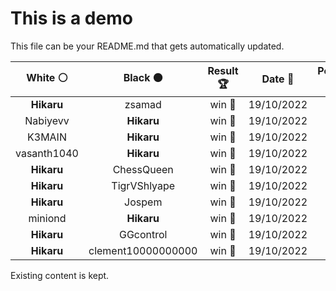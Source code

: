 # This is a demo

This file can be your README.md that gets automatically updated.

<!--START_SECTION:chessStats-->
<!-- Automatically generated with https://github.com/Balastrong/chess-stats-action -->

| White ⚪ | Black ⚫ | Result 🏆 | Date 📅 | Position 🗺️ |
|:---:|:---:|:---:|:---:|:---:|
| **Hikaru** | zsamad | win 🥇 | 19/10/2022 | <a href="http://www.ee.unb.ca/cgi-bin/tervo/fen.pl?select=5k2/pp3Q2/8/3N4/3pP3/2PP4/PP4Pp/5R1K b - -">Link</a> |
| Nabiyevv | **Hikaru** | win 🥇 | 19/10/2022 | <a href="http://www.ee.unb.ca/cgi-bin/tervo/fen.pl?select=r3r1k1/1pp2ppp/2np2b1/p7/N1P5/P1Bqb1PP/1P1N2P1/2RB1R1K w - -">Link</a> |
| K3MAIN | **Hikaru** | win 🥇 | 19/10/2022 | <a href="http://www.ee.unb.ca/cgi-bin/tervo/fen.pl?select=6k1/5pp1/2p1p3/p1P2b1p/1rB2B1P/5P2/1n4P1/2R3K1 w - -">Link</a> |
| vasanth1040 | **Hikaru** | win 🥇 | 19/10/2022 | <a href="http://www.ee.unb.ca/cgi-bin/tervo/fen.pl?select=8/kp6/p2r4/7p/4n2P/P7/1PKp2P1/3R4 w - -">Link</a> |
| **Hikaru** | ChessQueen | win 🥇 | 19/10/2022 | <a href="http://www.ee.unb.ca/cgi-bin/tervo/fen.pl?select=rkr5/pppN2p1/7p/4p2P/2Bn4/8/P1qB3P/3RKR2 b - -">Link</a> |
| **Hikaru** | TigrVShlyape | win 🥇 | 19/10/2022 | <a href="http://www.ee.unb.ca/cgi-bin/tervo/fen.pl?select=8/4kp2/4n2p/8/8/1B3R1P/3r1P1K/8 b - -">Link</a> |
| **Hikaru** | Jospem | win 🥇 | 19/10/2022 | <a href="http://www.ee.unb.ca/cgi-bin/tervo/fen.pl?select=8/8/8/8/p2K1k2/P1P3p1/6P1/8 b - -">Link</a> |
| miniond | **Hikaru** | win 🥇 | 19/10/2022 | <a href="http://www.ee.unb.ca/cgi-bin/tervo/fen.pl?select=r5k1/3R1p1p/Pr1p2p1/1Bn5/4P3/7P/6P1/R5K1 w - -">Link</a> |
| **Hikaru** | GGcontrol | win 🥇 | 19/10/2022 | <a href="http://www.ee.unb.ca/cgi-bin/tervo/fen.pl?select=2Q1k2r/1p3pp1/p2p3p/4P1q1/3BP2b/2N5/PPP5/1K1R1B2 b k -">Link</a> |
| **Hikaru** | clement10000000000 | win 🥇 | 19/10/2022 | <a href="http://www.ee.unb.ca/cgi-bin/tervo/fen.pl?select=r5k1/pp3pQ1/3prB2/5p2/8/2P5/P1P3PP/R5K1 b - -">Link</a> |

<!--END_SECTION:chessStats-->

Existing content is kept.
